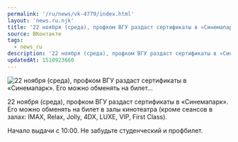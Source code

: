 ```yaml
---
permalink: '/ru/news/vk-4779/index.html'
layout: 'news.ru.njk'
title: '22 ноября (среда), профком ВГУ раздаст сертификаты в «Синемапарк». Его можно обменять на билет…'
source: ВКонтакте
tags:
  - news_ru
description: '22 ноября (среда), профком ВГУ раздаст сертификаты в «Синемапарк». Его можно обменять на билет…'
updatedAt: 1510923660
---
```

![22 ноября (среда), профком ВГУ раздаст сертификаты в «Синемапарк». Его можно обменять на билет…](https://sun9-76.userapi.com/impf/EPodr-g211tdkiiAaX79a9_6HEZGrC73P3icfQ/NXON4S-OAzs.jpg?size=1280x854&quality=96&sign=726c88ca2f4888044c640fda6b8de0a8&c_uniq_tag=S29ozw-xDQqHxenQCo9M_8jASD7eFFuhre_iebECym8&type=album)

22 ноября (среда), профком ВГУ раздаст сертификаты в «Синемапарк». Его можно обменять на билет в залы кинотеатра (кроме сеансов в залах: IMAX, Relax, Jolly, 4DX, LUXE, VIP, First Class).

Начало выдачи с 10:00.
Не забудьте студенческий и профбилет.
